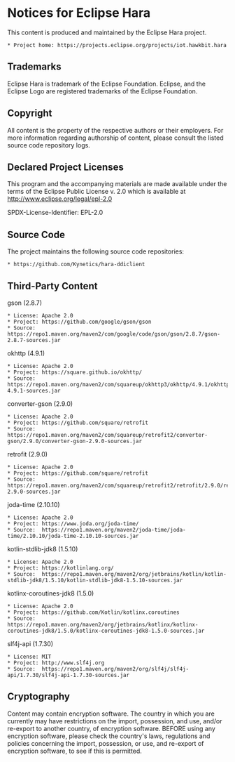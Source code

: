 # Notices for Eclipse Hara

This content is produced and maintained by the Eclipse Hara project.

    * Project home: https://projects.eclipse.org/projects/iot.hawkbit.hara

## Trademarks

Eclipse Hara is trademark of the Eclipse Foundation. Eclipse, and
the Eclipse Logo are registered trademarks of the Eclipse Foundation.

## Copyright

All content is the property of the respective authors or their employers.
For more information regarding authorship of content, please consult the
listed source code repository logs.

## Declared Project Licenses

This program and the accompanying materials are made available under the terms
of the Eclipse Public License v. 2.0 which is available at
http://www.eclipse.org/legal/epl-2.0

SPDX-License-Identifier: EPL-2.0

## Source Code

The project maintains the following source code repositories:

    * https://github.com/Kynetics/hara-ddiclient

## Third-Party Content

gson (2.8.7)

    * License: Apache 2.0
    * Project: https://github.com/google/gson/gson
    * Source:  https://repo1.maven.org/maven2/com/google/code/gson/gson/2.8.7/gson-2.8.7-sources.jar

okhttp (4.9.1)

    * License: Apache 2.0
    * Project: https://square.github.io/okhttp/
    * Source:  https://repo1.maven.org/maven2/com/squareup/okhttp3/okhttp/4.9.1/okhttp-4.9.1-sources.jar

converter-gson (2.9.0)

    * License: Apache 2.0
    * Project: https://github.com/square/retrofit
    * Source:  https://repo1.maven.org/maven2/com/squareup/retrofit2/converter-gson/2.9.0/converter-gson-2.9.0-sources.jar

retrofit (2.9.0)

    * License: Apache 2.0
    * Project: https://github.com/square/retrofit
    * Source:  https://repo1.maven.org/maven2/com/squareup/retrofit2/retrofit/2.9.0/retrofit-2.9.0-sources.jar

joda-time (2.10.10)

    * License: Apache 2.0
    * Project: https://www.joda.org/joda-time/
    * Source:  https://repo1.maven.org/maven2/joda-time/joda-time/2.10.10/joda-time-2.10.10-sources.jar

kotlin-stdlib-jdk8 (1.5.10)

    * License: Apache 2.0
    * Project: https://kotlinlang.org/
    * Source:  https://repo1.maven.org/maven2/org/jetbrains/kotlin/kotlin-stdlib-jdk8/1.5.10/kotlin-stdlib-jdk8-1.5.10-sources.jar

kotlinx-coroutines-jdk8 (1.5.0)

    * License: Apache 2.0
    * Project: https://github.com/Kotlin/kotlinx.coroutines
    * Source:  https://repo1.maven.org/maven2/org/jetbrains/kotlinx/kotlinx-coroutines-jdk8/1.5.0/kotlinx-coroutines-jdk8-1.5.0-sources.jar

slf4j-api (1.7.30)

    * License: MIT
    * Project: http://www.slf4j.org
    * Source:  https://repo1.maven.org/maven2/org/slf4j/slf4j-api/1.7.30/slf4j-api-1.7.30-sources.jar

## Cryptography

Content may contain encryption software. The country in which you are currently
may have restrictions on the import, possession, and use, and/or re-export to
another country, of encryption software. BEFORE using any encryption software,
please check the country's laws, regulations and policies concerning the import,
possession, or use, and re-export of encryption software, to see if this is
permitted.